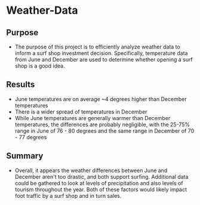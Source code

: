 # Weather-Data

## Purpose
- The purpose of this project is to efficiently analyze weather data to inform a surf shop investment decision. Specifically, temperature data from June and December are used to determine whether opening a surf shop is a good idea. 

## Results
- June temperatures are on average ~4 degrees higher than December temperatures
- There is a wider spread of temperatures in December
- While June temperatures are generally warmer than December temperatures, the differences are probably negligible, with the 25-75% range in June of 76 - 80 degrees and the same range in December of 70 - 77 degrees

## Summary
- Overall, it appears the weather differences between June and December aren't too drastic, and both support surfing. Additional data could be gathered to look at levels of precipitation and also levels of tourism throughout the year. Both of these factors would likely impact foot traffic by a surf shop and in turn sales.
